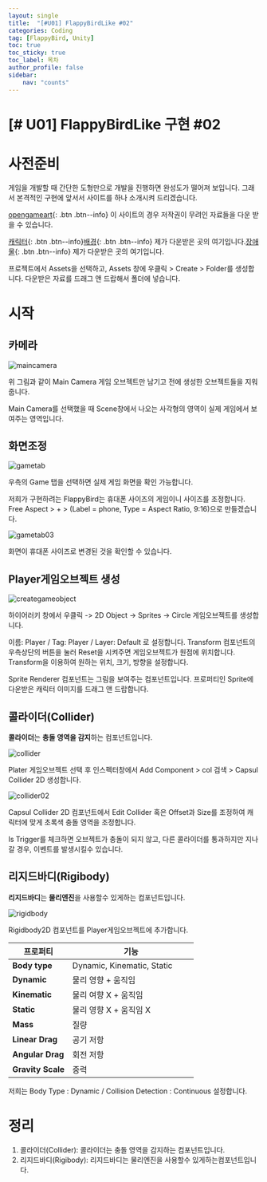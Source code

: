 ```yaml
---
layout: single
title:  "[#U01] FlappyBirdLike #02"
categories: Coding
tag: [FlappyBird, Unity]
toc: true 
toc_sticky: true 
toc_label: 목차    
author_profile: false
sidebar:
    nav: "counts"
---
```


# [# U01] FlappyBirdLike 구현 #02

# 사전준비
게임을 개발할 때 간단한 도형만으로 개발을 진행하면 완성도가 떨어져 보입니다.
그래서 본격적인 구현에 앞서서 사이트를 하나 소개시켜 드리겠습니다.

[opengameart](https://opengameart.org/){: .btn .btn--info}
이 사이트의 경우 저작권이 무려인 자료들을 다운 받을 수 있습니다.

[캐릭터](https://opengameart.org/art-search-advanced?keys=flappy&title=&field_art_tags_tid_op=or&field_art_tags_tid=&name=&field_art_type_tid%5B%5D=9&field_art_licenses_tid%5B%5D=4&sort_by=count&sort_order=DESC&items_per_page=24&Collection=){: .btn .btn--info}[배경](https://opengameart.org/content/seamless-hd-landscape-in-parts){: .btn .btn--info}
제가 다운받은 곳의 여기입니다.[장애물](https://opengameart.org/content/bevouliin-free-ingame-obstacles-cyclop-spikes){: .btn .btn--info}
제가 다운받은 곳의 여기입니다.

프로젝트에서 Assets을 선택하고, Assets 창에 우클릭 > Create > Folder를 생성합니다. 다운받은 자료를 드래그 앤 드랍해서 폴더에 넣습니다.

# 시작
## 카메라
![maincamera]({{site.ur}}/images/2023-02-15-unity_flappybird02/maincamera.png?raw=true)

위 그림과 같이 Main Camera 게임 오브젝트만 남기고 전에 생성한 오브젝트들을 지워줍니다.

Main Camera를 선택했을 때 Scene창에서 나오는 사각형의 영역이 실제 게임에서 보여주는 영역입니다.


## 화면조정
![gametab]({{site.ur}}/images/2023-02-15-unity_flappybird02/gametab02.png?raw=true)

우측의 Game 탭을 선택하면 실제 게임 화면을 확인 가능합니다.

저희가 구현하려는 FlappyBird는 휴대폰 사이즈의 게임이니 사이즈를 조정합니다.
Free Aspect > + > (Label = phone, Type = Aspect Ratio, 9:16)으로 만들겠습니다.



![gametab03]({{site.ur}}/images/2023-02-15-unity_flappybird02/gametab03.png?raw=true)

화면이 휴대폰 사이즈로 변경된 것을 확인할 수 있습니다.




## Player게임오브젝트 생성
![creategameobject]({{site.ur}}/images/2023-02-15-unity_flappybird02/creategameobject.png?raw=true)

하이어러키 창에서 우클릭 -> 2D Object -> Sprites -> Circle 게임오브젝트를 생성합니다.

이름: Player / Tag: Player / Layer: Default 로 설정합니다.
Transform 컴포넌트의 우측상단의 버튼을 눌러 Reset을 시켜주면 게임오브젝트가 원점에 위치합니다. Transform을 이용하여 원하는 위치, 크기, 방향을 설정합니다.

Sprite Renderer 컴포넌트는 그림을 보여주는 컴포넌트입니다.
 프로퍼티인 Sprite에 다운받은 캐릭터 이미지를 드래그 앤 드랍합니다.



## 콜라이더(Collider)

**콜라이더**는 **충돌 영역을 감지**하는 컴포넌트입니다.

![collider]({{site.ur}}/images/2023-02-15-unity_flappybird02/collider.png?raw=true)

Plater 게임오브젝트 선택 후 인스펙터창에서 
Add Component > col 검색 > Capsul Collider 2D 생성합니다.



![collider02]({{site.ur}}/images/2023-02-15-unity_flappybird02/collider02.png?raw=true)

Capsul Collider 2D 컴포넌트에서 Edit Collider 혹은 Offset과 Size를 조정하여 캐릭터에 맞게 초록색 충돌 영역을 조정합니다. 

Is Trigger를 체크하면 오브젝트가 충돌이 되지 않고, 다른 콜라이더를 통과하지만 지나갈 경우, 이벤트를 발생시킬수 있습니다. 



## 리지드바디(Rigibody)

**리지드바디**는 **물리엔진**을 사용할수 있게하는 컴포넌트입니다.



![rigidbody]({{site.ur}}/images/2023-02-15-unity_flappybird02/rigidbody.PNG?raw=true)

Rigidbody2D 컴포넌트를 Player게임오브젝트에 추가합니다.

| **프로퍼티**          | **기능**                                          |
|-------------------|-------------------------------------------------|
| **Body type**     | Dynamic, Kinematic, Static  &nbsp;&nbsp;&nbsp;&nbsp;&nbsp;&nbsp;&nbsp;                   |
| **Dynamic**       | 물리 영향 + 움직임                                     |
| **Kinematic**     | 물리 여향 X + 움직임                                   |
| **Static**        | 물리 영향 X + 움직임 X                                 |
| **Mass**          | 질량                                              |
| **Linear Drag**   | 공기 저항                                           |
| **Angular Drag**  | 회전 저항                                           |
| **Gravity Scale** | 중력                                              |



저희는  Body Type : Dynamic / Collision Detection : Continuous 설정합니다.



# 정리
1. 콜라이더(Collider): 콜라이더는 충돌 영역을 감지하는 컴포넌트입니다.
2. 리지드바디(Rigibody): 리지드바디는 물리엔진을 사용할수 있게하는컴포넌트입니다.
